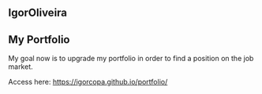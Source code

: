 
## IgorOliveira
## My Portfolio

My goal now is to upgrade my portfolio in order to find
a position on the job market.

Access here: https://igorcopa.github.io/portfolio/
